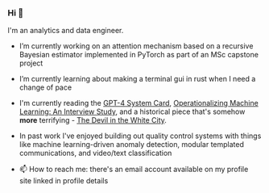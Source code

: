 ### Hi 👋

I'm an analytics and data engineer.

- I’m currently working on an attention mechanism based on a recursive Bayesian estimator implemented in PyTorch as part of an MSc capstone project

- I’m currently learning about making a terminal gui in rust when I need a change of pace

- I'm currently reading the [GPT-4 System Card](https://cdn.openai.com/papers/gpt-4-system-card.pdf), [Operationalizing Machine Learning: An Interview Study](https://arxiv.org/abs/2209.09125), and a historical piece that's somehow **more** terrifying - [The Devil in the White City](https://en.wikipedia.org/wiki/The_Devil_in_the_White_City).

- In past work I've enjoyed building out quality control systems with things like machine learning-driven anomaly detection, modular templated communications, and video/text classification

- 📫 How to reach me: there's an email account available on my profile site linked in profile details